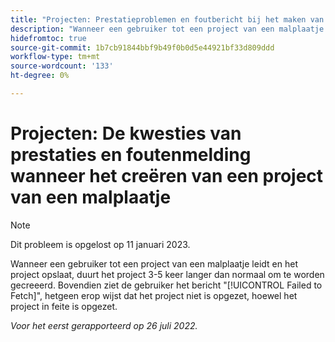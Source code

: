 ```yaml
---
title: "Projecten: Prestatieproblemen en foutbericht bij het maken van een project op basis van een sjabloon."
description: "Wanneer een gebruiker tot een project van een malplaatje leidt en het project bewaart, duurt het project 3-5 keer langer dan normaal om te worden gecreeerd. Bovendien ziet de gebruiker het bericht Ontbroken aan Vetch, dat suggereert dat het project niet is gecreeerd, hoewel het project in feite is gecreeerd."
hidefromtoc: true
source-git-commit: 1b7cb91844bbf9b49f0b0d5e44921bf33d809ddd
workflow-type: tm+mt
source-wordcount: '133'
ht-degree: 0%

---
```



# Projecten: De kwesties van prestaties en foutenmelding wanneer het creëren van een project van een malplaatje

>[!NOTE]
>
>Dit probleem is opgelost op 11 januari 2023.

Wanneer een gebruiker tot een project van een malplaatje leidt en het project opslaat, duurt het project 3-5 keer langer dan normaal om te worden gecreeerd. Bovendien ziet de gebruiker het bericht &quot;[!UICONTROL Failed to Fetch]&quot;, hetgeen erop wijst dat het project niet is opgezet, hoewel het project in feite is opgezet.

_Voor het eerst gerapporteerd op 26 juli 2022._

